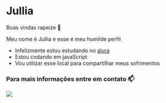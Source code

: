 # Jullia


Boas vindas rapeize 👋

Meu nome é Jullia e esse é meu humilde perfil

- Infelizmente estou estudando no [alura](https://www.alura.com.br)
- Estou codando em javaScript
- Vou utilizar esse local para compartilhar meus sofrimentos

### Para mais informações entre em contato 📫 ###


  


  ![](https://media1.tenor.com/m/LsYPAE9JiP8AAAAd/rolando-ronaldo.gif)

